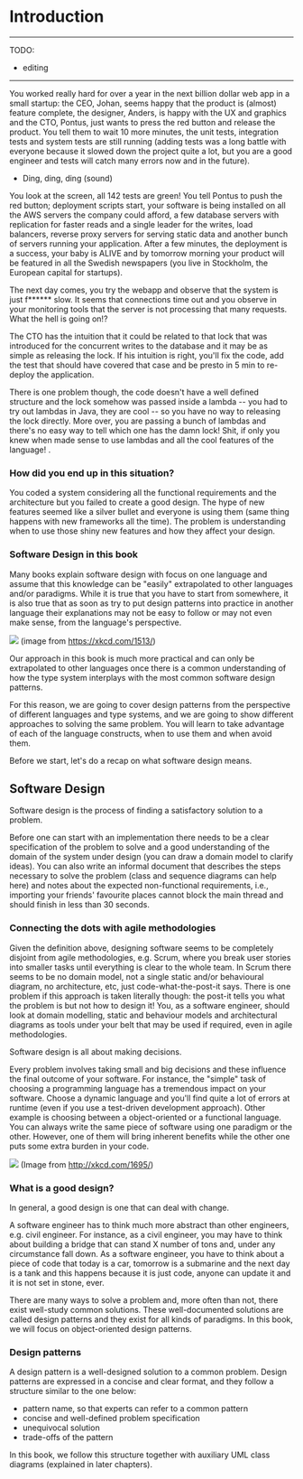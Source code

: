 # Introduction 

---
TODO:
  - editing
---

You worked really hard for over a year in the next billion dollar web app in a small startup: the CEO, Johan, seems happy that the product is (almost) feature complete, the designer, Anders, is happy with the UX and graphics and the CTO, Pontus, just wants to press the red button and release the product. You tell them to wait 10 more minutes, the unit tests, integration tests and system tests are still running (adding tests was a long battle with everyone because it slowed down the project quite a lot, but you are a good engineer and tests will catch many errors now and in the future).

- Ding, ding, ding (sound)

You look at the screen, all 142 tests are green! You tell Pontus to push the red button; deployment scripts start, your software is being installed on all the AWS servers the company could afford, a few database servers with replication for faster reads and a single leader for the writes, load balancers, reverse proxy servers for serving static data and another bunch of servers running your application. After a few minutes, the deployment is a success, your baby is ALIVE and by tomorrow morning your product will be featured in all the Swedish newspapers (you live in Stockholm, the European capital for startups).

The next day comes, you try the webapp and observe that the system is just f****** slow. It seems that connections time out and you observe in your monitoring tools that the server is not processing that many requests. What the hell is going on!?

The CTO has the intuition that it could be related to that lock that was introduced for the concurrent writes to the database and it may be as simple as releasing the lock. If his intuition is right, you'll fix the code, add the test that should have covered that case and be presto in 5 min to re-deploy the application.

There is one problem though, the code doesn't have a well defined structure and the lock somehow was passed inside a lambda -- you had to try out lambdas in Java, they are cool -- so you have no way to releasing the lock directly. More over, you are passing a bunch of lambdas and there's no easy way to tell which one has the damn lock! Shit, if only you knew when made sense to use lambdas and all the cool features of the language! .

### How did you end up in this situation?

You coded a system considering all the functional requirements and the architecture but you failed to create a good design. The hype of new features  seemed like a silver bullet and everyone is using them (same thing happens with new frameworks all the time). The problem is understanding when to use those shiny new features and how they affect your design.

### Software Design in this book

Many books explain software design with focus on one language and assume that this knowledge can be "easily" extrapolated to other languages and/or paradigms. While it is true that you have to start from somewhere, it is also true that as soon as try to put design patterns into practice in another language their explanations may not be easy to follow or may not even make sense, from the language's perspective.

![](https://imgs.xkcd.com/comics/code_quality.png)
(image from https://xkcd.com/1513/)

Our approach in this book is much more practical and can only be  extrapolated to other languages once there is a common understanding of how the type system interplays with the most common software design patterns.

For this reason, we are going to cover design patterns  from the perspective of different languages and type systems, and we are going to show different approaches to solving the same problem. You will learn to take advantage of each of the language constructs, when to use them and when avoid them.

Before we start, let's do a recap on what software design means.

## Software Design

Software design is the process of finding a satisfactory solution to a problem.

Before one can start with an implementation there needs to be a clear specification of the problem to solve and a good understanding of the domain of the system under design (you can draw a domain model to clarify ideas). You can also write an informal document that describes the steps necessary to solve the problem (class and sequence diagrams can help here) and notes about the expected non-functional requirements, i.e., importing your friends' favourite places cannot block the main thread and should finish in less than 30 seconds.

### Connecting the dots with agile methodologies

Given the definition above, designing software seems to be completely disjoint from agile methodologies, e.g. Scrum, where you break user stories into smaller tasks until everything is clear to the whole team. In Scrum there seems to be no domain model, not a single static and/or behavioural diagram, no architecture, etc, just code-what-the-post-it says. There is one problem if this approach is taken literally though: the post-it tells you what the problem is but not how to design it! You, as a software engineer, should look at domain modelling, static and behaviour models and architectural diagrams as tools under your belt that may be used if required, even in agile methodologies.

Software design is all about making decisions.

Every problem involves taking small and big decisions and these influence the final outcome of your software. For instance, the "simple" task of choosing a programming language has a tremendous impact on your software. Choose a dynamic language and you'll find quite a lot of errors at runtime (even if you use a test-driven development approach). Other example is choosing between a object-oriented or a functional language. You can always write the same piece of software using one paradigm or the other. However, one of them will bring inherent benefits while the other one puts some extra burden in your code.

![](https://imgs.xkcd.com/comics/code_quality_2.png)
(Image from http://xkcd.com/1695/)

### What is a good design?

In general, a good design is one that can deal with change.

A software engineer has to think much more abstract than other engineers, e.g. civil engineer. For instance, as a civil engineer, you may have to think about building a bridge that can stand X number of tons and, under any circumstance fall down.
As a software engineer, you have to think about a piece of code that today is a car, tomorrow is a submarine and the next day is a tank and this happens because it is just code, anyone can update it and it is not set in stone, ever.

There are many ways to solve a problem and, more often than not, there exist well-study common solutions. These well-documented solutions are called design patterns and they exist for all kinds of paradigms. In this book, we will focus on object-oriented design patterns.

### Design patterns

A design pattern is a well-designed solution to a common problem. Design patterns are expressed in a concise and clear format, and they follow a structure similar to the one below:

- pattern name, so that experts can refer to a common pattern
- concise and well-defined problem specification
- unequivocal solution
- trade-offs of the pattern

In this book, we follow this structure together with auxiliary UML class
diagrams (explained in later chapters).